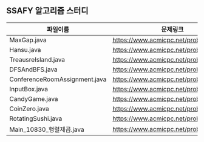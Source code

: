 ## SSAFY 알고리즘 스터디
파일이름 |문제링크|
|-----|---|
|MaxGap.java| https://www.acmicpc.net/problem/10819 |
|Hansu.java| https://www.acmicpc.net/problem/1065 |
|TreausreIsland.java|https://www.acmicpc.net/problem/2589|
|DFSAndBFS.java|https://www.acmicpc.net/problem/1260|
|ConferenceRoomAssignment.java|https://www.acmicpc.net/problem/1931|
|InputBox.java|https://www.acmicpc.net/problem/1965|
|CandyGame.java|https://www.acmicpc.net/problem/3085|
|CoinZero.java|https://www.acmicpc.net/problem/11047|
|RotatingSushi.java|https://www.acmicpc.net/problem/2531|
|Main_10830_행렬제곱.java|https://www.acmicpc.net/problem/10830|
